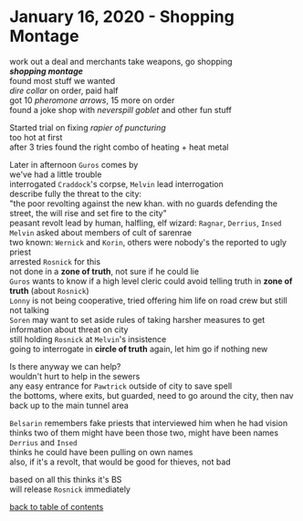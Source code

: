 # January 16, 2020 - Shopping Montage

work out a deal and merchants take weapons, go shopping  
_**shopping montage**_  
found most stuff we wanted  
_dire collar_ on order, paid half  
got 10 _pheromone arrows_, 15 more on order  
found a joke shop with _neverspill goblet_ and other fun stuff  

Started trial on fixing _rapier of puncturing_  
too hot at first  
after 3 tries found the right combo of heating + heat metal  

Later in afternoon `Guros` comes by  
we've had a little trouble  
interrogated `Craddock`'s corpse, `Melvin` lead interrogation  
describe fully the threat to the city:  
"the poor revolting against the new khan. with no guards defending the street, the will rise and set fire to the city"  
peasant revolt lead by human, halfling, elf wizard: `Ragnar`, `Derrius`, `Insed`  
`Melvin` asked about members of cult of sarenrae  
two known: `Wernick` and `Korin`, others were nobody's the reported to ugly priest  
arrested `Rosnick` for this  
not done in a **zone of truth**, not sure if he could lie  
`Guros` wants to know if a high level cleric could avoid telling truth in **zone of truth** (about `Rosnick`)  
`Lonny` is not being cooperative, tried offering him life on road crew but still not talking  
`Soren` may want to set aside rules of taking harsher measures to get information about threat on city  
still holding `Rosnick` at `Melvin`'s insistence  
going to interrogate in **circle of truth** again, let him go if nothing new  

Is there anyway we can help?  
wouldn't hurt to help in the sewers  
any easy entrance for `Pawtrick` outside of city to save spell  
the bottoms, where exits, but guarded, need to go around the city, then nav back up to the main tunnel area  

`Belsarin` remembers fake priests that interviewed him when he had vision  
thinks two of them might have been those two, might have been names `Derrius` and `Insed`  
thinks he could have been pulling on own names  
also, if it's a revolt, that would be good for thieves, not bad  

based on all this thinks it's BS  
will release `Rosnick` immediately  

[back to table of contents](/sessions/TOC.md)
